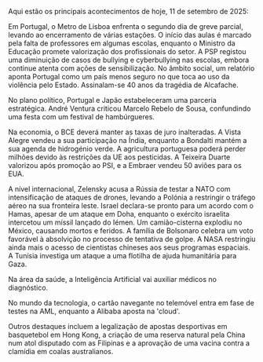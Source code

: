 Aqui estão os principais acontecimentos de hoje, 11 de setembro de 2025:

Em Portugal, o Metro de Lisboa enfrenta o segundo dia de greve parcial, levando ao encerramento de várias estações. O início das aulas é marcado pela falta de professores em algumas escolas, enquanto o Ministro da Educação promete valorização dos profissionais do setor. A PSP registou uma diminuição de casos de bullying e cyberbullying nas escolas, embora continue atenta com ações de sensibilização. No âmbito social, um relatório aponta Portugal como um país menos seguro no que toca ao uso da violência pelo Estado. Assinalam-se 40 anos da tragédia de Alcafache.

No plano político, Portugal e Japão estabeleceram uma parceria estratégica. André Ventura criticou Marcelo Rebelo de Sousa, confundindo uma festa com um festival de hambúrgueres.

Na economia, o BCE deverá manter as taxas de juro inalteradas. A Vista Alegre vendeu a sua participação na Índia, enquanto a Bondalti mantém a sua agenda de hidrogénio verde. A agricultura portuguesa poderá perder milhões devido às restrições da UE aos pesticidas. A Teixeira Duarte valorizou após promoção ao PSI, e a Embraer vendeu 50 aviões para os EUA.

A nível internacional, Zelensky acusa a Rússia de testar a NATO com intensificação de ataques de drones, levando a Polónia a restringir o tráfego aéreo na sua fronteira leste. Israel declara-se pronto para um acordo com o Hamas, apesar de um ataque em Doha, enquanto o exército israelita intercetou um míssil lançado do Iémen. Um camião-cisterna explodiu no México, causando mortos e feridos. A família de Bolsonaro celebra um voto favorável à absolvição no processo de tentativa de golpe. A NASA restringiu ainda mais o acesso de cientistas chineses aos seus programas espaciais.  A Tunísia investiga um ataque a uma flotilha de ajuda humanitária para Gaza.

Na área da saúde, a Inteligência Artificial vai auxiliar médicos no diagnóstico.

No mundo da tecnologia, o cartão navegante no telemóvel entra em fase de testes na AML, enquanto a Alibaba aposta na 'cloud'.

Outros destaques incluem a legalização de apostas desportivas em basquetebol em Hong Kong, a criação de uma reserva natural pela China num atol disputado com as Filipinas e a aprovação de uma vacina contra a clamídia em coalas australianos.
